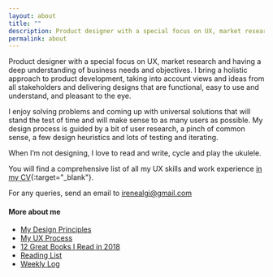 ```yaml
---
layout: about
title: ""
description: Product designer with a special focus on UX, market research and having a deep understanding of business needs and objectives.
permalink: about
---
```



Product designer with a special focus on UX, market research and having a deep understanding of business needs and objectives. I bring a holistic approach to product development, taking into account views and ideas from all stakeholders and delivering designs that are functional, easy to use and understand, and pleasant to the eye.

I enjoy solving problems and coming up with universal solutions that will stand the test of time and will make sense to as many users as possible. My design process is guided by a bit of user research, a pinch of common sense, a few design heuristics and lots of testing and iterating.

When I’m not designing, I love to read and write, cycle and play the ukulele.

You will find a comprehensive list of all my UX skills and work experience [in my CV](irene-alegre-cv.pdf){:target="_blank"}.

For any queries, send an email to <irenealgi@gmail.com>

#### More about me

* [My Design Principles](/my-design-principles)
* [My UX Process](/ux-process)
* [12 Great Books I Read in 2018](/12-books-2018)
* [Reading List](/reading-list)
* [Weekly Log](/log)
